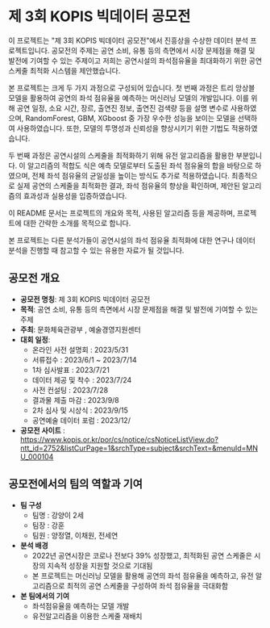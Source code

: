 # 제 3회 KOPIS 빅데이터 공모전
이 프로젝트는 "제 3회 KOPIS 빅데이터 공모전"에서 진흥상을 수상한 데이터 분석 프로젝트입니다. 공모전의 주제는 공연 소비, 유통 등의 측면에서 시장 문제점을 해결 및 발전에 기여할 수 있는 주제이고 저희는 공연시설의 좌석점유율을 최대화하기 위한 공연 스케줄 최적화 시스템을 제안했습니다.

본 프로젝트는 크게 두 가지 과정으로 구성되어 있습니다. 첫 번째 과정은 트리 앙상블 모델을 활용하여 공연의 좌석 점유율을 예측하는 머신러닝 모델의 개발입니다. 이를 위해 공연 일정, 소요 시간, 장르, 출연진 정보, 출연진 검색량 등을 설명 변수로 사용하였으며, RandomForest, GBM, XGboost 중 가장 우수한 성능을 보이는 모델을 선택하여 사용하였습니다. 또한, 모델의 투명성과 신뢰성을 향상시키기 위한 기법도 적용하였습니다.

두 번째 과정은 공연시설의 스케줄을 최적화하기 위해 유전 알고리즘을 활용한 부분입니다. 이 알고리즘의 적합도 식은 예측 모델로부터 도출된 좌석 점유율의 합을 바탕으로 하였으며, 전체 좌석 점유율의 균일성을 높이는 방식도 추가로 적용하였습니다. 최종적으로 실제 공연의 스케줄을 최적화한 결과, 좌석 점유율의 향상을 확인하며, 제안된 알고리즘의 효과성과 실용성을 입증하였습니다.

이 README 문서는 프로젝트의 개요와 목적, 사용된 알고리즘 등을 제공하며, 프로젝트에 대한 간략한 소개를 목적으로 합니다.

본 프로젝트는 다른 분석가들이 공연시설의 좌석 점유율 최적화에 대한 연구나 데이터 분석을 진행할 때 참고할 수 있는 유용한 자료가 될 것입니다.

## 공모전 개요
  - <b>공모전 명칭</b>: 제 3회 KOPIS 빅데이터 공모전
  - <b>목적</b>: 공연 소비, 유통 등의 측면에서 시장 문제점을 해결 및 발전에 기여할 수 있는 주제
  - <b>주최</b>: 문화체육관광부 , 예술경영지원센터
  - <b>대회 일정</b>:
    - 온라인 사전 설명회 : 2023/5/31
    - 서류접수 : 2023/6/1 ~ 2023/7/14 
    - 1차 심사발표 : 2023/7/21
    - 데이터 제공 및 착수 : 2023/7/24
    - 사전 컨설팅 : 2023/7/28
    - 결과물 제출 마감 : 2023/9/8
    - 2차 심사 및 시상식 : 2023/9/15
    - 공연예술 데이터 포럼 : 2023/12/ 
  - <b>공모전 사이트</b> : https://www.kopis.or.kr/por/cs/notice/csNoticeListView.do?ntt_id=2752&listCurPage=1&srchType=subject&srchText=&menuId=MNU_000104

## 공모전에서의 팀의 역할과 기여
- <b>팀 구성</b>
  - 팀명 : 강양이 2세
  - 팀장 : 강훈
  - 팀원 : 양정열, 이채원, 전세연
- <b>분석 배경</b>
  - 2022년 공연시장은 코로나 전보다 39% 성장했고, 최적화된 공연 스케줄은 시장의 지속적 성장을 지원할 것으로 기대됨
  - 본 프로젝트는 머신러닝 모델을 활용해 공연의 좌석 점유율을 예측하고, 유전 알고리즘으로 최적의 공연 스케줄을 구성하여 좌석 점유율을 극대화함
- <b>본 팀에서의 기여</b>
  - 좌석점유율을 예측하는 모델 개발
  - 유전알고리즘을 이용한 스케줄 재배치
